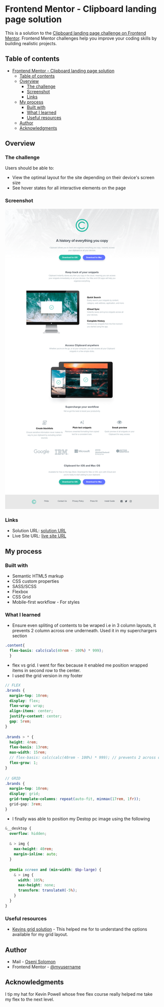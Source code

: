 # Frontend Mentor - Clipboard landing page solution

This is a solution to the [Clipboard landing page challenge on Frontend Mentor](https://www.frontendmentor.io/challenges/clipboard-landing-page-5cc9bccd6c4c91111378ecb9). Frontend Mentor challenges help you improve your coding skills by building realistic projects.

## Table of contents

- [Frontend Mentor - Clipboard landing page solution](#frontend-mentor---clipboard-landing-page-solution)
  - [Table of contents](#table-of-contents)
  - [Overview](#overview)
    - [The challenge](#the-challenge)
    - [Screenshot](#screenshot)
    - [Links](#links)
  - [My process](#my-process)
    - [Built with](#built-with)
    - [What I learned](#what-i-learned)
    - [Useful resources](#useful-resources)
  - [Author](#author)
  - [Acknowledgments](#acknowledgments)

## Overview

### The challenge

Users should be able to:

- View the optimal layout for the site depending on their device's screen size
- See hover states for all interactive elements on the page

### Screenshot

![Desktop site preview](images/screenshot.png)

### Links

- Solution URL: [solution URL](https://github.com/SoloLere/clipboard.git)
- Live Site URL: [live site URL](https://sololere.github.io/clipboard/)

## My process

### Built with

- Semantic HTML5 markup
- CSS custom properties
- SASS/SCSS
- Flexbox
- CSS Grid
- Mobile-first workflow - For styles

### What I learned

- Ensure even spliting of contents to be wraped i.e in 3 column layouts, it prevents 2 column across one underneath. Used it in my superchargers section

```SCSS
.content{
  flex-basis: calc(calc(40rem - 100%) * 999);
  }
```

- flex vs grid. I went for flex because it enabled me position wrapped items in second row to the center.
- I used the grid version in my footer

```scss
// FLEX
.brands {
  margin-top: 10rem;
  display: flex;
  flex-wrap: wrap;
  align-items: center;
  justify-content: center;
  gap: 5rem;
}

.brands > * {
  height: 4rem;
  flex-basis: 13rem;
  max-width: 15rem;
  // flex-basis: calc(calc(40rem - 100%) * 999); // prevents 2 across one underneath
  flex-grow: 1;
}

// GRID
.brands {
  margin-top: 10rem;
  display: grid;
  grid-template-columns: repeat(auto-fit, minmax(17rem, 1fr));
  grid-gap: 3rem;
}
```

- I finally was able to position my Destop pc image using the following

```scss
&__desktop {
  overflow: hidden;

  & > img {
    max-height: 40rem;
    margin-inline: auto;
  }

  @media screen and (min-width: $bp-large) {
    & > img {
      width: 105%;
      max-height: none;
      transform: translateX(-5%);
    }
  }
}
```

### Useful resources

- [Kevins grid solution](https://youtu.be/rg7Fvvl3taU) - This helped me for to understand the options available for my grid layout.

## Author

- Mail - [Oseni Solomon](jnrolalere@gmail.com)
- Frontend Mentor - [@myusername](https://www.frontendmentor.io/profile/@SoloLere)

## Acknowledgments

I tip my hat for Kevin Powell whose free flex course really helped me take my flex to the next level.
